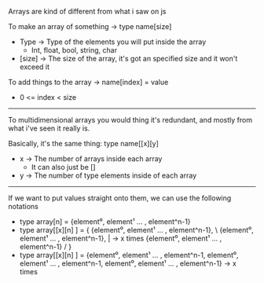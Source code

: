 Arrays are kind of different from what i saw on js

To make an array of something -> type name[size] 
- Type -> Type of the elements you will put inside the array
	- Int, float, bool, string, char
- [size] -> The size of the array, it's got an specified size and it won't exceed it

To add things to the array -> name[index] = value
- 0 <= index < size

--------------------------

To multidimensional arrays you would thing it's redundant, and mostly from what i've seen it really is.

Basically, it's the same thing: type name[[x][y]
- x -> The number of arrays inside each array
	- It can also just be []
- y -> The number of type elements inside of each array

--------------------------

If we want to put values straight onto them, we can use the following notations
- type array[n] = {element⁰, element¹ ... , element^n-1} 
- type array[[x][n] ] = {
  {element⁰, element¹ ... , element^n-1},     \\
  {element⁰, element¹ ... , element^n-1},      | -> x times
  {element⁰, element¹ ... , element^n-1}      / 
  }
- type array[[x][n] ] = {element⁰, element¹ ... , element^n-1, element⁰, element¹ ... , element^n-1, element⁰, element¹ ... , element^n-1} -> x times


